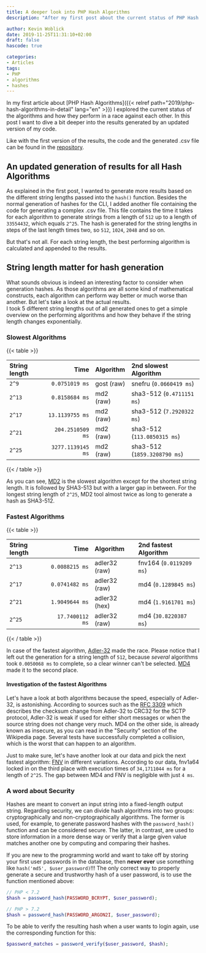 ```yaml
---
title: A deeper look into PHP Hash Algorithms
description: "After my first post about the current status of PHP Hash Algorithms, I did another update of the code and dived a little bit more deeper into the matter. Here are the results."

author: Kevin Woblick
date: 2019-11-25T11:31:10+02:00
draft: false
hascode: true

categories:
- Articles
tags:
- PHP
- algorithms
- hashes
---
```


In my first article about [PHP Hash Algorithms]({{< relref path="2019/php-hash-algorithms-in-detail" lang="en" >}}) I explored the current status of the algorithms and how they perform in a race against each other. In this post I want to dive a bit deeper into the results generated by an updated version of my code.

Like with the first version of the results, the code and the generated .csv file can be found in the [repository](https://github.com/Kovah/php-hashes).


## An updated generation of results for all Hash Algorithms

As explained in the first post, I wanted to generate more results based on the different string lengths passed into the `hash()` function. Besides the normal generation of hashes for the CLI, I added another file containing the code for generating a complex .csv file. This file contains the time it takes for each algorithm to generate strings from a length of `512` up to a length of `33554432`, which equals `2^25`. The hash is generated for the string lengths in steps of the last length times two, so `512`, `1024`, `2048` and so on.

But that's not all. For each string length, the best performing algorithm is calculated and appended to the results.


## String length matter for hash generation

What sounds obvious is indeed an interesting factor to consider when generation hashes. As those algorithms are all some kind of mathematical constructs, each algorithm can perform way better or much worse than another. But let's take a look at the actual results.  
I took 5 different string lengths out of all generated ones to get a simple overview on the performing algorithms and how they behave if the string length changes exponentially.


### Slowest Algorithms

{{< table >}}

| String length | Time | Algorithm | 2nd slowest Algorithm |
|:--------------|-----:|:----------|:----------------------|
| `2^9`  | `0.0751019 ms`    | gost (raw) | snefru (`0.0660419 ms`)      |
| `2^13` | `0.8158684 ms`    | md2 (raw)  | sha3-512 (`0.4711151 ms`)    |
| `2^17` | `13.1139755 ms`   | md2 (raw)  | sha3-512 (`7.2920322 ms`)    |
| `2^21` | `204.2510509 ms`  | md2 (raw)  | sha3-512 (`113.0850315 ms`)  |
| `2^25` | `3277.1139145 ms` | md2 (raw)  | sha3-512 (`1859.3208790 ms`) |

{{< / table >}}

As you can see, [MD2](https://en.wikipedia.org/wiki/MD2_(hash_function)) is the slowest algorithm except for the shortest string length. It is followed by SHA3-513 but with a larger gap in between. For the longest string length of `2^25`, MD2 tool almost twice as long to generate a hash as SHA3-512.


### Fastest Algorithms

{{< table >}}

| String length | Time | Algorithm | 2nd fastest Algorithm |
|:--------------|-----:|:----------|:----------------------|
| `2^13` | `0.0088215 ms`  | adler32 (raw) | fnv164 (`0.0119209 ms`) |
| `2^17` | `0.0741482 ms`  | adler32 (raw) | md4 (`0.1289845 ms`)    |
| `2^21` | `1.9049644 ms`  | adler32 (hex) | md4 (`1.9161701 ms`)    |
| `2^25` | `17.7400112 ms` | adler32 (raw) | md4 (`30.8220387 ms`)   |

{{< / table >}}

In case of the fastest algorithm, [Adler-32](https://en.wikipedia.org/wiki/Adler-32) made the race. Please notice that I left out the generation for a string length of `512`, because _several_ algorithms took `0.0050068 ms` to complete, so a clear winner can't be selected. [MD4](https://en.wikipedia.org/wiki/MD4) made it to the second place.


#### Investigation of the fastest Algorithms

Let's have a look at both algorithms because the speed, especially of Adler-32, is astonishing. According to sources such as the [RFC 3309](https://tools.ietf.org/html/rfc3309) which describes the checksum change from Adler-32 to CRC32 for the SCTP protocol, Adler-32 is weak if used for either short messages or when the source string does not change very much.
MD4 on the other side, is already known as insecure, as you can read in the "Security" section of the Wikipedia page. Several tests have successfully completed a collision, which is the worst that can happen to an algorithm.

Just to make sure, let's have another look at our data and pick the next fastest algorithm: [FNV](https://en.wikipedia.org/wiki/Fowler%E2%80%93Noll%E2%80%93Vo_hash_function) in different variations. According to our data, fnv1a64 locked in on the third place with execution times of `34,1711044 ms` for a length of `2^25`. The gap between MD4 and FNV is negligible with just `4 ms`. 


### A word about Security

Hashes are meant to convert an input string into a fixed-length output string. Regarding security, we can divide hash algorithms into two groups: cryptographically and non-cryptographically algorithms. The former is used, for example, to generate password hashes with the `password_hash()` function and can be considered secure. The latter, in contrast, are used to store information in a more dense way or verify that a large given value matches another one by computing and comparing their hashes.

If you are new to the programming world and want to take off by storing your first user passwords in the database, then **never ever** use something like `hash('md5', $user_password)`!!! The only correct way to properly generate a secure and trustworthy hash of a user password, is to use the function mentioned above:

```php
// PHP < 7.2
$hash = password_hash(PASSWORD_BCRYPT, $user_password);

// PHP > 7.2
$hash = password_hash(PASSWORD_ARGON2I, $user_password);
```

To be able to verify the resulting hash when a user wants to login again, use the corresponding function for this:

```php
$password_matches = password_verify($user_password, $hash);
```
